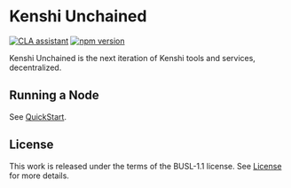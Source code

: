 # Kenshi Unchained

[![CLA assistant](https://cla-assistant.io/readme/badge/KenshiTech/unchained)](https://cla-assistant.io/KenshiTech/unchained)
[![npm version](https://badge.fury.io/js/@kenshi.io%2Funchained.svg)](https://badge.fury.io/js/@kenshi.io%2Funchained)

Kenshi Unchained is the next iteration of Kenshi tools and services, decentralized.

## Running a Node

See [QuickStart](./quickstart.md).

## License

This work is released under the terms of the BUSL-1.1 license.
See [License](./LICENSE) for more details.
